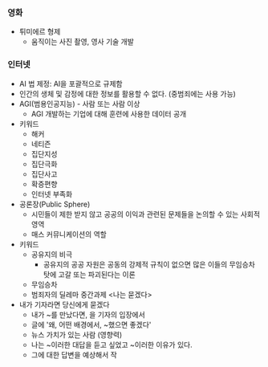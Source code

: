 ### 영화
- 튀미에르 형제
	- 움직이는 사진 촬영, 영사 기술 개발
### 인터넷
- AI 법 제정: AI을 포괄적으로 규제함
- 인간의 생체 및 감정에 대한 정보를 활용할 수 없다. (중범죄에는 사용 가능)
- AGI(범용인공지능) - 사람 또는 사람 이상
	- AGI 개발하는 기업에 대해 훈련에 사용한 데이터 공개
- 키워드
	- 해커
	- 네티즌
	- 집단지성
	- 집단극화
	- 집단사고
	- 확증편향
	- 인터넷 부족화
- 공론장(Public Sphere)
	- 시민들이 제한 받지 않고 공공의 이익과 관련된 문제들을 논의할 수 있는 사회적 영역
	- 매스 커뮤니케이션의 역할
- 키워드
	- 공유지의 비극
		- 공유지의 공공 자원은 공동의 강제적 규칙이 없으면 많은 이들의 무임승차 탓에 고갈 또는 파괴된다는 이론
	- 무임승차
	- 범죄자의 딜레마
중간과제
<나는 묻겠다>
- 내가 기자라면 당신에게 묻겠다
	- 내가 ~를 만났다면, 을 기자의 입장에서
	- 글에 '왜, 어떤 배경에서, ~했으면 좋겠다'
	- 뉴스 가치가 있는 사람 (영향력)
	- 나는 ~이러한 대답을 듣고 싶었고 ~이러한 이유가 있다.
	- 그에 대한 답변을 예상해서 작